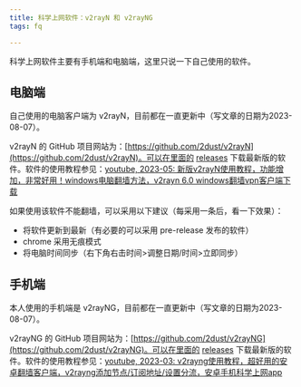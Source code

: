 ```yaml
---
title: 科学上网软件：v2rayN 和 v2rayNG
tags: fq

---
```


科学上网软件主要有手机端和电脑端，这里只说一下自己使用的软件。

## 电脑端

自己使用的电脑客户端为 v2rayN，目前都在一直更新中（写文章的日期为2023-08-07）。

v2rayN 的 GitHub 项目网站为：[https://github.com/2dust/v2rayN](https://github.com/2dust/v2rayN)。可以在里面的 [releases](https://github.com/2dust/v2rayN/releases) 下载最新版的软件。软件的使用教程参见：[youtube, 2023-05: 新版v2rayN使用教程，功能增加，非常好用！windows电脑翻墙方法，v2rayn 6.0 windows翻墙vpn客户端下载](https://www.youtube.com/watch?v=nIlZdD62GsQ)

如果使用该软件不能翻墙，可以采用以下建议（每采用一条后，看一下效果）：

- 将软件更新到最新（有必要的可以采用 pre-release 发布的软件）
- chrome 采用无痕模式
- 将电脑时间同步（右下角右击时间>调整日期/时间>立即同步）



## 手机端

本人使用的手机端是 v2rayNG，目前都在一直更新中（写文章的日期为2023-08-07）。

v2rayNG 的 GitHub 项目网站为：[https://github.com/2dust/v2rayNG](https://github.com/2dust/v2rayNG)。可以在里面的 [releases](https://github.com/2dust/v2rayNG/releases) 下载最新版的软件。软件的使用教程参见：[youtube, 2023-03: v2rayng使用教程，超好用的安卓翻墙客户端，v2rayng添加节点/订阅地址/设置分流，安卓手机科学上网app](https://www.youtube.com/watch?v=I8XG97FR5Xw)